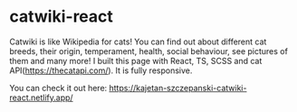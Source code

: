 # catwiki-react
Catwiki is like Wikipedia for cats! You can find out about different cat breeds, their origin, temperament, health, social behaviour, see pictures of them and many more!
I built this page with React, TS, SCSS and cat API(https://thecatapi.com/). It is fully responsive.

You can check it out here:
https://kajetan-szczepanski-catwiki-react.netlify.app/

